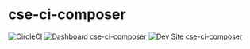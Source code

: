 # cse-ci-composer

[![CircleCI](https://circleci.com/gh/emmanuelhallarsis/cse-ci-composer.svg?style=shield)](https://circleci.com/gh/emmanuelhallarsis/cse-ci-composer)
[![Dashboard cse-ci-composer](https://img.shields.io/badge/dashboard-cse_ci_composer-yellow.svg)](https://dashboard.pantheon.io/sites/a2ffa9f8-66a3-438d-aba2-c62a9d3c5e2e#dev/code)
[![Dev Site cse-ci-composer](https://img.shields.io/badge/site-cse_ci_composer-blue.svg)](http://dev-cse-ci-composer.pantheonsite.io/)